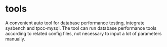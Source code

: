 # tools
A convenient auto tool for database performance testing, integrate sysbench and tpcc-mysql.
The tool can run database performance tools according to related config files, not necessary 
to input a lot of parameters manually.
